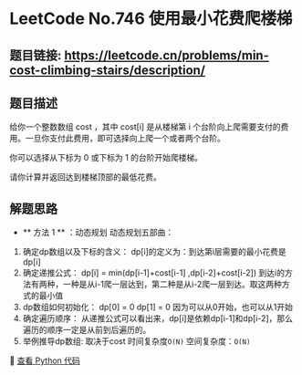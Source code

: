 # LeetCode No.746 使用最小花费爬楼梯

## 题目链接: https://leetcode.cn/problems/min-cost-climbing-stairs/description/

## 题目描述
给你一个整数数组 cost ，其中 cost[i] 是从楼梯第 i 个台阶向上爬需要支付的费用。一旦你支付此费用，即可选择向上爬一个或者两个台阶。

你可以选择从下标为 0 或下标为 1 的台阶开始爬楼梯。

请你计算并返回达到楼梯顶部的最低花费。

## 解题思路
- ** 方法 1 ** ：动态规划
动态规划五部曲：
1. 确定dp数组以及下标的含义：
dp[i]的定义为：到达第i层需要的最小花费是dp[i]
2. 确定递推公式：
dp[i] = min(dp[i-1]+cost[i-1] ,dp[i-2]+cost[i-2])
到达i的方法有两种，一种是从i-1爬一层达到，第二种是从i-2爬一层到达。取这两种方式的最小值
3. dp数组如何初始化：
dp[0] = 0
dp[1] = 0
因为可以从0开始，也可以从1开始
4. 确定遍历顺序：
从递推公式可以看出来，dp[i]是依赖dp[i-1]和dp[i-2]，那么遍历的顺序一定是从前到后遍历的。
5. 举例推导dp数组:
取决于cost
时间复杂度`O(N)` 
空间复杂度：`O(N)`





📌 [查看 Python 代码](../solutions/python/No_746_使用最小花费爬楼梯.py)